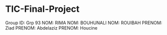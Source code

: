 # TIC-Final-Project
Group ID: Grp 93
NOM: RIMA        NOM: BOUHUNALI       NOM: ROUIBAH
PRENOM: Ziad     PRENOM: Abdelaziz    PRENOM: Houcine
